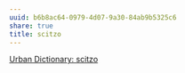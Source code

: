 ```yaml
---
uuid: b6b8ac64-0979-4d07-9a30-84ab9b5325c6
share: true
title: scitzo
---
```

[Urban Dictionary: scitzo](https://www.urbandictionary.com/define.php?term=scitzo)